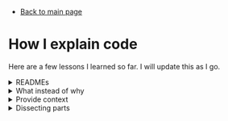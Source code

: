 - [Back to main page](https://github.com/JonasKoenig/CodeOnMyMind)

# How I explain code

Here are a few lessons I learned so far. I will update this as I go.

<details>
<summary>READMEs</summary>

I create a README file for every project in this repository. It is prominently displayed beneath all files and aims to document what the project is about. Markdown has a compact syntax and covers everything I need so far.

</details>

<details>
<summary>What instead of why</summary>

To convey the idea behind a piece of code it is more important to explain _what_ it does in terms of the problem, we are trying to solve. Therefore _why_ the syntax acts the way it does should come second.

</details>

<details>
<summary>Provide context</summary>

In an effort to appeal to a wider audience, I decided to write a short intro for every project. Explaining _what_ I do is the point of this repository. Explaining _why_ I do it is what makes it worth your while. I find that providing a little context goes a long way.

</details>

<details>
<summary>Dissecting parts</summary>

One interesting way of notating a function is to take it apart:

```python
              np.random                           # load random module
              np.random.randint(0, 2, size=(a,a)) # random values 0 or 1 on a grid of size a times a
random_grid = np.random.randint(0, 2, size=(a,a)) # give it a name
```

I will try to incorporate this into my explanations.

</details>
